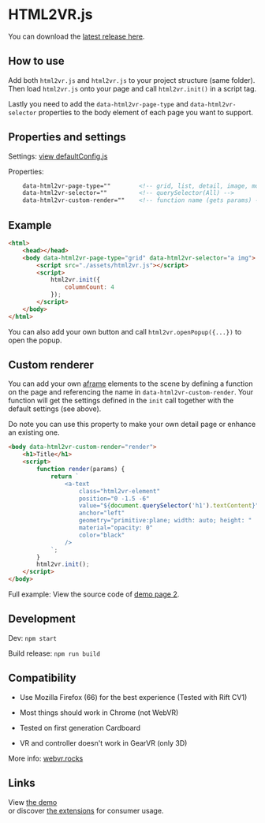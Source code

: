 
# HTML2VR.js

You can download the [latest release here](https://github.com/tuur29/html2vr/releases).

## How to use

Add both `html2vr.js` and `html2vr.js` to your project structure (same folder). Then load `html2vr.js` onto your page and call `html2vr.init()` in a script tag.

Lastly you need to add the `data-html2vr-page-type` and `data-html2vr-selector` properties to the body element of each page you want to support.

## Properties and settings

Settings: [view defaultConfig.js](./src/defaultConfig.js)

Properties:

```html
    data-html2vr-page-type=""        <!-- grid, list, detail, image, more info in pages/name.js in getData() -->
    data-html2vr-selector=""         <!-- querySelector(All) -->
    data-html2vr-custom-render=""    <!-- function name (gets params) -->
```

## Example

```html
<html>
    <head></head>
    <body data-html2vr-page-type="grid" data-html2vr-selector="a img">
        <script src="./assets/html2vr.js"></script>
        <script>
            html2vr.init({
                columnCount: 4
            });
        </script>
    </body>
</html>
```

You can also add your own button and call `html2vr.openPopup({...})` to open the popup.

## Custom renderer

You can add your own [aframe](https://aframe.io/) elements to the scene by defining a function on the page and referencing the name in `data-html2vr-custom-render`. Your function will get the settings defined in the `init` call together with the default settings (see above).

Do note you can use this property to make your own detail page or enhance an existing one.

```html
<body data-html2vr-custom-render="render">
    <h1>Title</h1>
    <script>
        function render(params) {
            return `
                <a-text
                    class="html2vr-element"
                    position="0 -1.5 -6"
                    value="${document.querySelector('h1').textContent}"
                    anchor="left"
                    geometry="primitive:plane; width: auto; height: "
                    material="opacity: 0"
                    color="black"
                />
            `;
        }
        html2vr.init();
    </script>
</body>
```

Full example: View the source code of [demo page 2](../demo/site/detail/2.html).

## Development

Dev: `npm start`

Build release: `npm run build`

## Compatibility

- Use Mozilla Firefox (66) for the best experience (Tested with Rift CV1)

- Most things should work in Chrome (not WebVR)

- Tested on first generation Cardboard

- VR and controller doesn't work in GearVR (only 3D)

More info: [webvr.rocks](https://webvr.rocks/)

## Links

View [the demo](../demo)  
or discover [the extensions](../extension) for consumer usage.
